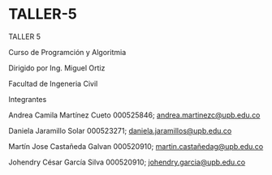 # TALLER-5
TALLER 5

Curso de Programción y Algoritmia 

Dirigido por Ing. Miguel Ortiz 

Facultad de Ingeneria Civil


Integrantes


Andrea Camila Martínez Cueto 000525846; andrea.martinezc@upb.edu.co

Daniela Jaramillo Solar 000523271; daniela.jaramillos@upb.edu.co

Martín Jose Castañeda Galvan 000520910; martin.castañedag@upb.edu.co

Johendry César García Silva 000520910; johendry.garcia@upb.edu.co
